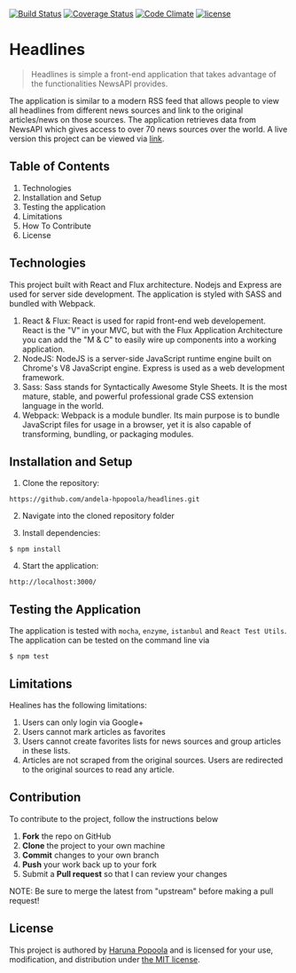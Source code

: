 [![Build Status](https://travis-ci.org/andela-hpopoola/headlines.svg?branch=develop)](https://travis-ci.org/andela-hpopoola/headlines)
[![Coverage Status](https://coveralls.io/repos/github/andela-hpopoola/headlines/badge.svg?branch=fix-improve-application-ui-145086165)](https://coveralls.io/github/andela-hpopoola/headlines?branch=fix-improve-application-ui-145086165)
[![Code Climate](https://codeclimate.com/github/andela-hpopoola/headlines/badges/gpa.svg)](https://codeclimate.com/github/andela-hpopoola/headlines)
[![license](https://img.shields.io/github/license/mashape/apistatus.svg)]()

# Headlines
> Headlines is simple a front-end application that takes advantage of the functionalities NewsAPI provides.

The application is similar to a modern RSS feed that allows people to view all headlines from different news sources and link to the original articles/news on those sources. The application retrieves data from NewsAPI which gives access to over 70 news sources over the world. A live version this project can be viewed via [link](http://haruna-headlines.herokuapp.com).



## Table of Contents

1. Technologies
2. Installation and Setup
3. Testing the application
4. Limitations
5. How To Contribute
6. License



## Technologies

This project built with React and Flux architecture. Nodejs and Express are used for server side development. The application is styled with SASS and bundled with Webpack.

1. React & Flux: React is used for rapid front-end web developement. React is the "V" in your MVC, but with the Flux Application Architecture you can add the "M & C" to easily wire up components into a working application.
2. NodeJS: NodeJS is a server-side JavaScript runtime engine built on Chrome's V8 JavaScript engine. Express is used as a web development framework.
3. Sass: Sass stands for Syntactically Awesome Style Sheets. It is the most mature, stable, and powerful professional grade CSS extension language in the world.
4. Webpack: Webpack is a module bundler. Its main purpose is to bundle JavaScript files for usage in a browser, yet it is also capable of transforming, bundling, or packaging modules.



## Installation and Setup

1. Clone the repository:
```
https://github.com/andela-hpopoola/headlines.git
```
2. Navigate into the cloned repository folder

3. Install dependencies:
```
$ npm install
```

4. Start the application:

```
http://localhost:3000/
```



## Testing the Application

The application is tested with `mocha`, `enzyme`, `istanbul` and `React Test Utils`. The application can be tested on the command line via
```
$ npm test
```


## Limitations

Healines has the following limitations:

1. Users can only login via Google+
2. Users cannot mark articles as favorites
3. Users cannot create favorites lists for news sources and group articles in these lists.
4. Articles are not scraped from the original sources. Users are redirected to the original sources to read any article.


## Contribution
To contribute to the project, follow the instructions below
 1. **Fork** the repo on GitHub
 2. **Clone** the project to your own machine
 3. **Commit** changes to your own branch
 4. **Push** your work back up to your fork
 5. Submit a **Pull request** so that I can review your changes

NOTE: Be sure to merge the latest from "upstream" before making a pull request!


## License
This project is authored by [Haruna Popoola]() and is licensed 
for your use, modification, and distribution under [the MIT license](https://en.wikipedia.org/wiki/MIT_License).